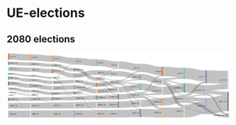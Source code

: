 # UE-elections
## 2080 elections
![alt text](https://github.com/stormrider3106/UE-elections/blob/main/2080.png?raw=true)
